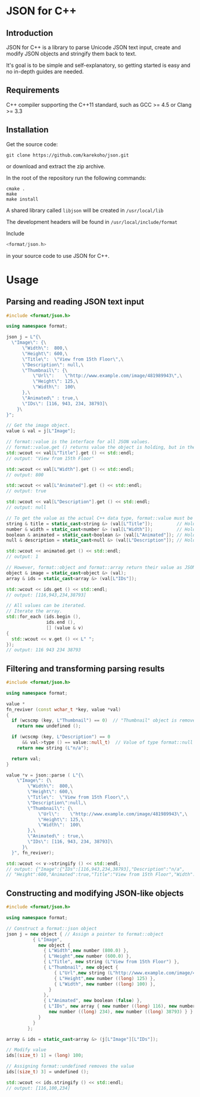# JSON for C++

## Introduction
JSON for C++ is a library to parse Unicode JSON text input,
create and modify JSON objects and stringify them back to text.

It's goal is to be simple and self-explanatory, so getting started is easy and no in-depth guides are needed.
## Requirements
C++ compiler supporting the C++11 standard,
such as GCC >= 4.5 or Clang >= 3.3
## Installation
Get the source code:
```
git clone https://github.com/karekoho/json.git
```
or download and extract the zip archive.

In the root of the repository run the following commands:
```
cmake . 
make 
make install
```
A shared library called `libjson` will be created in `/usr/local/lib`

The development headers will be found in `/usr/local/include/format`

Include 
```c++
<format/json.h> 
```
in your source code to use JSON for C++.


# Usage
## Parsing and reading JSON text input
```c++
#include <format/json.h>

using namespace format;

json j = L"{\
  \"Image\": {\
      \"Width\":  800,\
      \"Height\": 600,\
      \"Title\":  \"View from 15th Floor\",\
      \"Description\": null,\
      \"Thumbnail\": {\
          \"Url\":    \"http://www.example.com/image/481989943\",\
          \"Height\": 125,\
          \"Width\":  100\
      },\
      \"Animated\" : true,\
      \"IDs\": [116, 943, 234, 38793]\
    }\
}";

// Get the image object.
value & val = j[L"Image"];

// format::value is the interface for all JSON values.
// format::value.get () returns value the object is holding, but in the JSON text format.
std::wcout << val[L"Title"].get () << std::endl;
// output: "View from 15th Floor"

std::wcout << val[L"Width"].get () << std::endl;
// output: 800

std::wcout << val[L"Animated"].get () << std::endl;
// output: true

std::wcout << val[L"Description"].get () << std::endl;
// output: null

// To get the value as the actual C++ data type, format::value must be cast to the concrete type.
string & title = static_cast<string &> (val[L"Title"]);         // Holds const wchar_t *
number & width = static_cast<number &> (val[L"Width"]);         // Holds long or double
boolean & animated = static_cast<boolean &> (val[L"Animated"]); // Holds bool
null & description = static_cast<null &> (val[L"Description"]); // Holds nullptr_t

std::wcout << animated.get () << std::endl;
// output: 1

// However, format::object and format::array return their value as JSON text.
object & image = static_cast<object &> (val);
array & ids = static_cast<array &> (val[L"IDs"]);

std::wcout << ids.get () << std::endl;
// output: [116,943,234,38793]

// All values can be iterated.
// Iterate the array.
std::for_each (ids.begin (),
               ids.end (),
               [] (value & v)
{
  std::wcout << v.get () << L" ";
});
// output: 116 943 234 38793
```
## Filtering and transforming parsing results
```c++
#include <format/json.h>

using namespace format;

value *
fn_reviver (const wchar_t *key, value *val)
{
  if (wcscmp (key, L"Thumbnail") == 0)  // "Thumbnail" object is removed
    return new undefined ();

  if (wcscmp (key, L"Description") == 0
      && val->type () == value::null_t)  // Value of type format::null is replaced
    return new string (L"n/a");

  return val;
}

value *v = json::parse ( L"{\
    \"Image\": {\
        \"Width\":  800,\
        \"Height\": 600,\
        \"Title\":  \"View from 15th Floor\",\
        \"Description\":null,\
        \"Thumbnail\": {\
            \"Url\":    \"http://www.example.com/image/481989943\",\
            \"Height\": 125,\
            \"Width\":  100\
        },\
        \"Animated\" : true,\
        \"IDs\": [116, 943, 234, 38793]\
      }\
  }", fn_reviver);

std::wcout << v->stringify () << std::endl;
// output: {"Image":{"IDs":[116,943,234,38793],"Description":"n/a",
// "Height":600,"Animated":true,"Title":"View from 15th Floor","Width":800}}
```
## Constructing and modifying JSON-like objects
```c++
#include <format/json.h>

using namespace format;

// Construct a format::json object
json j = new object { // Assign a pointer to format::object
          { L"Image",
            new object {
              { L"Width",new number (800.0) },
              { L"Height",new number (600.0) },
              { L"Title", new string (L"View from 15th Floor") },
              { L"Thumbnail", new object {
                  { L"Url",new string (L"http://www.example.com/image/481989943") },
                  { L"Height",new number ((long) 125) },
                  { L"Width", new number ((long) 100) },
                }
              },
              { L"Animated", new boolean (false) },
              { L"IDs", new array { new number ((long) 116), new number ((long) 943),
                new number ((long) 234), new number ((long) 38793) } }
            }
          }
        };

array & ids = static_cast<array &> (j[L"Image"][L"IDs"]);

// Modify value
ids[(size_t) 1] = (long) 100;

// Assigning format::undefined removes the value
ids[(size_t) 3] = undefined ();

std::wcout << ids.stringify () << std::endl;
// output: [116,100,234]
```

